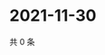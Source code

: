 # 2021-11-30

共 0 条

<!-- BEGIN WEIBO -->
<!-- 最后更新时间 Tue Nov 30 2021 22:08:27 GMT+0800 (China Standard Time) -->

<!-- END WEIBO -->
